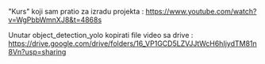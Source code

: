 "Kurs" koji sam pratio za izradu projekta : https://www.youtube.com/watch?v=WgPbbWmnXJ8&t=4868s

Unutar object_detection_yolo kopirati file video sa drive : https://drive.google.com/drive/folders/16_VP1GCD5LZVJJtWcH6hIjydTM81n8Vn?usp=sharing


